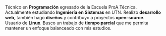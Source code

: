 Técnico en **Programación** egresado de la Escuela ProA Técnica. Actualmente estudiando **Ingeniería en Sistemas** en UTN. Realizo **desarrollo web**,  también hago **diseños** y contribuyo a proyectos **open-source**. Usuario de **Linux**. Busco un trabajo de **tiempo parcial** que me permita mantener un enfoque balanceado con mis estudios.